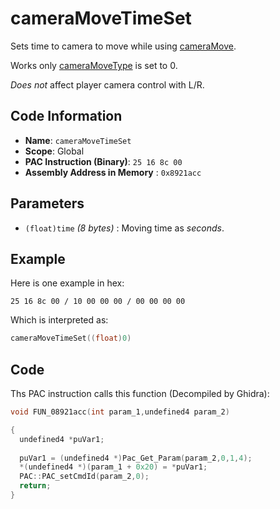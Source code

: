 # cameraMoveTimeSet

Sets time to camera to move while using [cameraMove](./cameramove.md).

Works only [cameraMoveType](./cameramovetype.md) is set to 0.

*Does not* affect player camera control with L/R.

## Code Information

- **Name**: `cameraMoveTimeSet`
- **Scope**: Global
- **PAC Instruction (Binary)**: `25 16 8c 00`
- **Assembly Address in Memory** : `0x8921acc`

## Parameters

- `(float)time` *(8 bytes)* : Moving time as *seconds*.

## Example

Here is one example in hex:

```25 16 8c 00 / 10 00 00 00 / 00 00 00 00```

Which is interpreted as:

```c
cameraMoveTimeSet((float)0)
```

## Code

Ths PAC instruction calls this function (Decompiled by Ghidra):

```c
void FUN_08921acc(int param_1,undefined4 param_2)

{
  undefined4 *puVar1;
  
  puVar1 = (undefined4 *)Pac_Get_Param(param_2,0,1,4);
  *(undefined4 *)(param_1 + 0x20) = *puVar1;
  PAC::PAC_setCmdId(param_2,0);
  return;
}
```


